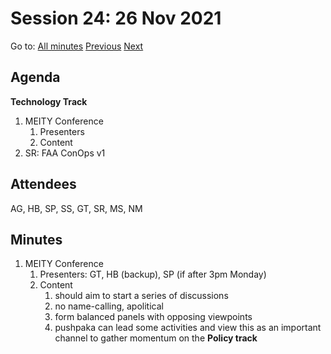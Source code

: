# Session 24: 26 Nov 2021

Go to: [All minutes](../../index.md) [Previous](./23.md) [Next](28.md)

## Agenda

**Technology Track**

1. MEITY Conference
    1. Presenters
    1. Content
1. SR: FAA ConOps v1

## Attendees

AG, HB, SP, SS, GT, SR, MS, NM

## Minutes

1. MEITY Conference
    1. Presenters: GT, HB (backup), SP (if after 3pm Monday)
    2. Content
        1. should aim to start a series of discussions
        2. no name-calling, apolitical
        3. form balanced panels with opposing viewpoints
        4. pushpaka can lead some activities and view this as an important channel to gather momentum on the **Policy track**
